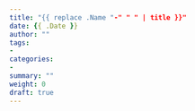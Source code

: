```yaml
---
title: "{{ replace .Name "-" " " | title }}"
date: {{ .Date }}
author: ""
tags:
- 
categories:
- 
summary: ""
weight: 0
draft: true
---
```


<!--more-->
